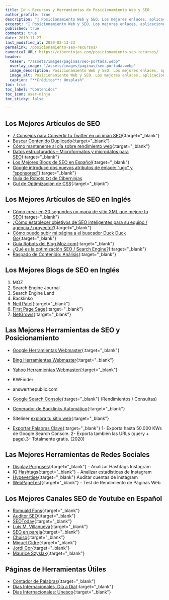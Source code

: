```yaml
---
title: 🕵️‍♂️ ▷ Recursos y Herramientas de Posicionamiento Web y SEO 
author_profile: true
description: "📌 Posicionamiento Web y SEO. Los mejores enlaces, aplicaciones y herramientas que existen."
excerpt: "📌 Posicionamiento Web y SEO. Los mejores enlaces, aplicaciones y herramientas que existen."
published: true
comments: true
date: 2019-11-27
last_modified_at: 2020-02-13-23
permalink: /posicionamiento-seo-recursos/
canonical_URL: https://ciberninjas.com/posicionamiento-seo-recursos/
header:
  teaser: "/assets/images/paginas/seo-portada.webp"
  overlay_image: "/assets/images/paginas/seo-portada.webp"
  image_description: Posicionamiento Web y SEO. Los mejores enlaces, aplicaciones y herramientas que existen.
  image_alt: Posicionamiento Web y SEO. Los mejores enlaces, aplicaciones y herramientas que existen.
  caption: "**Créditos**: Unsplash"
toc: true
toc_label: "Contenidos"
toc_icon: user-ninja
toc_sticky: false

---
```


## Los Mejores Artículos de SEO

- [7 Consejos para Convertir tu Twitter en un imán SEO](http://www.ticweb.es/7-consejos-para-convertir-su-twitter-en-un-iman-seo){:target="_blank"}
- [Buscar Contenido Duplicado](https://blog.alexa.com/duplicate-content-checker){:target="_blank"}
- [Cómo mantenerse al día sobre rendimiento web](https://perf.reviews/blog/mantenerse-al-dia){:target="_blank"}
- [Datos estructurados – Microformatos y microdatos para SEO](https://www.initcoms.com/datos-estructurados-microformatos-microdatos-para-seo/#Microformatos_RDFa_microdatos_schemaorg8230Que_utilizar){:target="_blank"}
- [Los Mejores Blogs de SEO en Español](https://alexserrano.es/mejores-blogs-de-seo-en-espanol/){:target="_blank"}
- [Google introduce dos nuevos atributos de enlace: “ugc” y “sponsored”](https://useo.es/ugc-sponsored-nofollow){:target="_blank"}
- [Guía de Robots.txt de Ciberninjas](/robots-txt/)
- [Guí de Optimización de CSS](https://www.humanlevel.com/articulos/desarrollo-web/optimizacion-de-css.html){:target="_blank"}

## Los Mejores Artículos de SEO en Inglés

- [Cómo crear en 20 segundos un mapa de sitio XML que mejore tu SEO](https://neilpatel.com/es/blog/mapa-de-sitio-xml/){:target="_blank"}
- [¿Cómo establecer objetivos de SEO inteligentes para su equipo / agencia / proyecto?](https://moz.com/blog/smart-seo-goals){:target="_blank"}
- [Cómo puedo subir mi página a el buscador Duck Duck Go](https://kutt.it/duckduckgo-subir-pagina){:target="_blank"}
- [Guía Robots del Blog Moz.com](https://moz.com/learn/seo/robotstxt){:target="_blank"}
- [¿Qué es la optimización SEO / Search Engine?](https://searchengineland.com/guide/what-is-seo){:target="_blank"}
- [Raspado de Contenido: Análisis](https://neilpatel.com/blog/content-scrapers){:target="_blank"}

## Los Mejores Blogs de SEO en Inglés

1. MOZ
2. Search Engine Journal
3. Search Engine Land
4. Backlinko
5. [Neil Patel](https://neilpatel.com/es/blog){:target="_blank"}
6. [First Page Sage](https://firstpagesage.com/seo-blog/){:target="_blank"}
7. [NetGrows](https://netgrows.com/){:target="_blank"}

## Las Mejores Herramientas de SEO y Posicionamiento

- [Google Herramientas Webmaster](https://kutt.it/webmaster-google "Herramientas de Webmaster Gratis ofrecidas por el buscador Google"){:target="_blank"}
- [Bing Herramientas Webmaster](https://kutt.it/webmaster-bing "Herramientas de Webmaster Gratis ofrecidas por el buscador Bing"){:target="_blank"}
- [Yahoo Herramientas Webmaster](https://kutt.it/webmaster-yahoo "Herramientas de Webmaster Gratis ofrecidas por el buscador Yahoo"){:target="_blank"}
- KWFinder
- answerthepublic.com
- [Google Search Console](https://search.google.com/search-console/about){:target="_blank"} (Rendimientos / Consultas)
- [Generador de Backlinks Automático](https://netgrows.com/es/backlinks-automaticos){:target="_blank"}
- Siteliner [explora tu sitio web](http://www.siteliner.com){:target="_blank"}

- [Exportar Palabras Clave](https://www.mecagoenlos.com/tools/){:target="_blank"} 1- Exporta hasta 50.000 KWs de Google Search Console. 2- Exporta también las URLs (query + page).3- Totalmente gratis. (2020)

## Las Mejores Herramientas de Redes Sociales

- [Display Purposes](https://displaypurposes.com/){:target="_blank"} - Analizar Hashtags Instagram
- [IQ Hashtags](https://iqhashtags.com/){:target="_blank"} - Analizar estadísticas de Instagram
- [Hypevertise](/hypevertise-auditaria-de-cuentas-de-instagram/ "Auditar Cuentas de Instagram"){:target="_blank"} Auditar cuentas de instagram
- [WebPageTest](https://webpagetest.org/){:target="_blank"} - Test de Rendimiento de Páginas Web

## Los Mejores Canales SEO de Youtube en Español

- [Romuald Fons](https://www.youtube.com/channel/UCdZBLznygSwo7iHbydGtxaw/videos){:target="_blank"}
- [Auditor SEO](https://www.youtube.com/channel/UC5itNS76OaC7RSiPtJhFcww/videos){:target="_blank"}
- [SEOToday](https://www.youtube.com/channel/UCaEC693Oqchmd9QJ-_CSChw/videos){:target="_blank"}
- [Luis M. Villanueva](https://www.youtube.com/user/luismvillanuevag/videos){:target="_blank"}
- [SEO en pareja](https://www.youtube.com/channel/UCE_yPEQQJD-6YOJQ8IQpJLA/videos){:target="_blank"}
- [Chuiso](https://www.youtube.com/user/chuisochuisez/videos){:target="_blank"}
- [Miguel Cidre](https://www.youtube.com/user/cidrex/videos){:target="_blank"}
- [Jordi Cor](https://www.youtube.com/channel/UC5dEPIeQC29MZRAGcjy-aAQ/videos){:target="_blank"}
- [Maurice Szyslak](https://www.youtube.com/channel/UCBq3F30xCad0KvIK2HFV61Q/videos){:target="_blank"}

## Páginas de Herramientas Útiles

- [Contador de Palabras](https://www.palabrasque.com/contador-de-palabras){:target="_blank"}
- [Días Internacionales, Día a Día](https://www.diainternacionalde.com){:target="_blank"}
- [Días Internacionales: Unesco](http://www.unesco.org/new/es/unesco/events/prizes-and-celebrations/celebrations/international-days/){:target="_blank"}